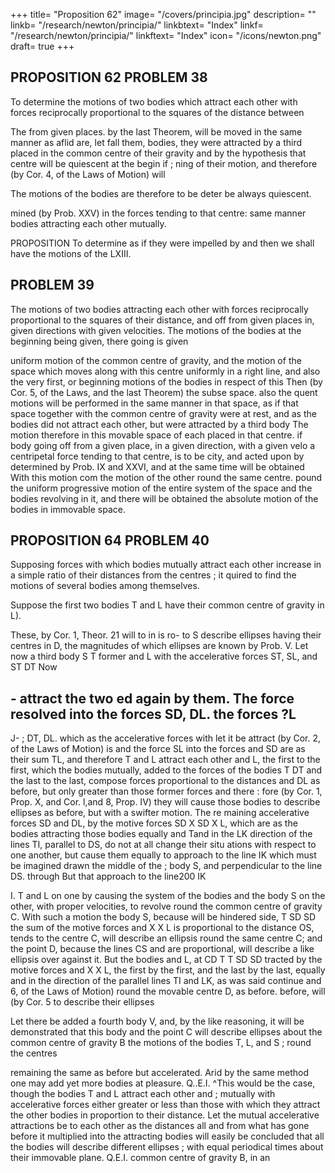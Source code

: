 +++
title= "Proposition 62"
image= "/covers/principia.jpg"
description= ""
linkb= "/research/newton/principia/"
linkbtext= "Index"
linkf= "/research/newton/principia/"
linkftext= "Index"
icon= "/icons/newton.png"
draft= true
+++

## PROPOSITION 62 PROBLEM 38

To determine the motions of two bodies which attract each other with
forces reciprocally proportional to the squares of the distance between

The from given places.
by the last Theorem, will be moved in the same manner as
aflid are, let fall
them,
bodies,
they were attracted by a third placed in the common centre of their
gravity and by the hypothesis that centre will be quiescent at the begin
if
;
ning of their motion, and therefore (by Cor. 4, of the Laws of Motion) will

The motions of the bodies are therefore to be deter
be always quiescent.

mined (by Prob.
XXV)
in the
forces tending to that centre:
same manner
bodies attracting each other mutually.

PROPOSITION
To determine
as
if
they were impelled by
and then we shall have the motions of the
LXIII.


## PROBLEM 39

The motions of two bodies attracting each other with forces reciprocally proportional to the squares of their distance, and off from given places in, given directions with given velocities.
The motions of the bodies at the beginning being given, there
going is
given

uniform motion of the common centre of gravity, and the motion
of the space which moves along with this centre uniformly in a right line,
and also the very first, or beginning motions of the bodies in respect of this
Then (by Cor. 5, of the Laws, and the last Theorem) the subse
space.
also the
quent motions will be performed in the same manner in that space, as if
that space together with the common centre of gravity were at rest, and as
the bodies did not attract each other, but were attracted by a third body
The motion therefore in this movable space of each
placed in that centre.
if
body going off from a given place, in a given direction, with a given velo
a centripetal force tending to that centre, is to be
city, and acted upon by
determined by Prob. IX and XXVI, and at the same time will be obtained
With this motion com
the motion of the other round the same centre.
pound the uniform progressive motion of the entire system of the space and
the bodies revolving in it, and there will be obtained the absolute motion
of the bodies in
immovable
space.

## PROPOSITION 64 PROBLEM 40

Supposing forces with which bodies mutually attract each other increase in a simple ratio of their distances from the centres ; it quired to find the motions of several bodies among themselves.

Suppose the first two bodies T and L
have their common centre of gravity in
L).

These, by Cor. 1, Theor. 21 will
to
in
is ro-
to
S
describe ellipses having their centres in D,
the magnitudes of which ellipses are
known by Prob. V.
Let now a third body S
T
former
and
L
with the accelerative forces ST, SL, and
ST
DT
Now

\-
attract the two
ed again by them.
The force
resolved into the forces SD,
DL.
the forces
?L
--
J-
;
DT, DL. which
as the accelerative forces with
let it
be attract
(by Cor. 2, of the Laws of Motion) is
and the force SL into the forces
and
SD
are as their
sum TL, and
therefore
T and L attract each other
and L, the first to the first,
which the bodies
mutually, added to the forces of the bodies
T
DT
and the last to the last, compose forces proportional to the distances
and DL as before, but only greater than those former forces and there
:
fore (by Cor. 1, Prop. X, and Cor. l,and 8,
Prop. IV) they will cause those
bodies to describe ellipses as before, but with a swifter motion.
The re
maining accelerative forces SD and DL, by the motive forces SD X
SD X L, which are as the bodies attracting those bodies equally and
Tand
in the
LK
direction of the lines TI,
parallel to DS, do not at all change their situ
ations with respect to one another, but cause them
equally to approach to
the line IK which must be imagined drawn
the middle of the
;
body
S,
and perpendicular to the line DS.
through
But that approach
to the line200
IK

I.
T
and L on one
by causing the system of the bodies
and the body S on the other, with proper velocities, to revolve round
the common centre of gravity C.
With such a motion the body S, because
will be hindered
side,
T
SD
SD
the sum of the motive forces
and
X
X L is proportional to the
distance OS, tends to the centre C, will describe an ellipsis round the same
centre C; and the point D, because the lines CS and
are proportional,
will describe a like ellipsis over against it.
But the bodies
and L, at
CD
T
T
SD
SD
tracted by the motive forces
and
X
X L, the first by the first,
and the last by the last, equally and in the direction of the parallel lines TI
and LK, as was said
continue
and 6, of the Laws of Motion)
round the movable centre D, as before.
before, will (by Cor. 5
to describe their ellipses

Let there be added a fourth body V, and, by the like reasoning, it will
be demonstrated that this body and the point C will describe ellipses about
the common centre of gravity B
the motions of the bodies T, L, and S
;
round the centres

remaining the same as before but accelerated.
Arid by the same method one may add yet more bodies at pleasure. Q..E.I.
^This would be the case, though the bodies T and L attract each other
and
;
mutually with accelerative forces either greater or less than those with
which they attract the other bodies in proportion to their distance. Let
the mutual accelerative attractions be to each other as the distances
all
and from what has gone before it
multiplied into the attracting bodies
will easily be concluded that all the bodies will describe different ellipses
;
with equal periodical times about their
immovable plane. Q.E.I.
common
centre of gravity B, in an


